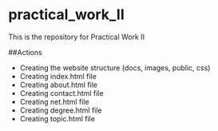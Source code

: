 # practical_work_II

This is the repository for Practical Work II

##Actions

- Creating the website structure (docs, images, public, css)
- Creating index.html file
- Creating about.html file
- Creating contact.html file
- Creating net.html file
- Creating degree.html file
- Creating topic.html file